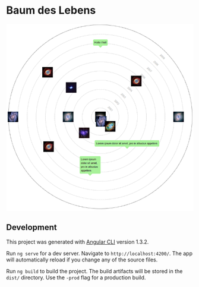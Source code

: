 # Baum des Lebens
![Screenshot](https://raw.githubusercontent.com/halllo/baum-des-lebens/master/screenshot.png)


## Development
This project was generated with [Angular CLI](https://github.com/angular/angular-cli) version 1.3.2.

Run `ng serve` for a dev server. Navigate to `http://localhost:4200/`. The app will automatically reload if you change any of the source files.

Run `ng build` to build the project. The build artifacts will be stored in the `dist/` directory. Use the `-prod` flag for a production build.